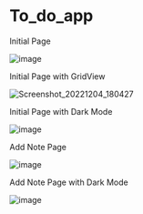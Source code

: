 # To_do_app
 
 Initial Page
 
![image](https://user-images.githubusercontent.com/42267656/205490602-2bb85bc8-203d-436e-bbbb-1f4bc28d4211.png)


 Initial Page with GridView
 
 ![Screenshot_20221204_180427](https://user-images.githubusercontent.com/42267656/205490716-a63614ac-814b-4900-8bf7-114d076193be.png)


Initial Page with Dark Mode

![image](https://user-images.githubusercontent.com/42267656/205490764-ec9c5fa0-f2b9-4a64-90b4-786bc2593c0e.png)


Add Note Page

![image](https://user-images.githubusercontent.com/42267656/205490858-149929f5-e271-465d-bf00-0fbdcea9f945.png)


Add Note Page with Dark Mode

![image](https://user-images.githubusercontent.com/42267656/205490890-69f9314b-62b0-4265-9db3-2e4995c77b2f.png)

